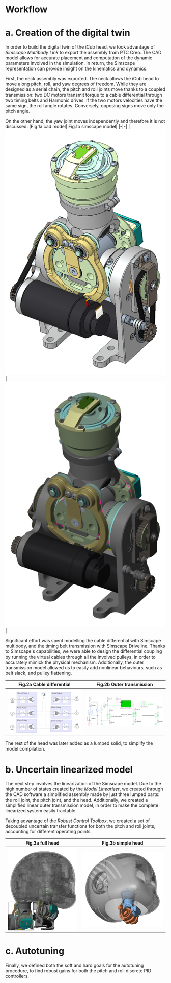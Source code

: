 Workflow
====

# a. Creation of the digital twin
In order to build the digital twin of the iCub head, we took advantage of *Simscape Multibody Link* to export the assembly from PTC Creo. The CAD model allows for accurate placement and computation of the dynamic parameters involved in the simulation. In return, the Simscape representation can provide insight on the kinematics and dynamics.

First, the neck assembly was exported. The neck allows the iCub head to move along pitch, roll, and yaw degrees of freedom. While they are designed as a serial chain, the pitch and roll joints move thanks to a coupled transmission: two DC motors transmit torque to a cable differential through two timing belts and Harmonic drives. If the two motors velocities have the same sign, the roll angle rotates. Conversely, opposing signs move only the pitch angle. 

On the other hand, the yaw joint moves independently and therefore it is not discussed.
|Fig.1a cad model| Fig.1b simscape model|
|-|-|
| ![](assets/neck_full_cad.png) | ![](assets/neck_full_matlab.png)|

Significant effort was spent modelling the cable differential with Simscape multibody, and the timing belt transmission with Simscape Driveline. Thanks to Simscape's capabilities, we were able to design the differential coupling by running the virtual cables through all the involved pulleys, in order to accurately mimick the physical mechanism. Additionally, the outer transmission model allowed us to easily add nonlinear behaviours, such as belt slack, and pulley flattening.

|Fig.2a Cable differential| Fig.2b Outer transmission|
|-|-|
| ![](assets/cables.png) | ![](assets/transmission_ext.png) |

The rest of the head was later added as a lumped solid, to simplify the model compilation.

# b. Uncertain linearized model
The next step involves the linearization of the Simscape model. Due to the high number of states created by the *Model Linearizer*, we created through the CAD software a simplified assembly made by just three lumped parts: the roll joint, the pitch joint, and the head. Additionally, we created a simplified linear outer transmission model, in order to make the complete linearized system easily tractable.

Taking advantage of the *Robust Control Toolbox*, we created a set of decoupled uncertain transfer functions for both the pitch and roll joints, accounting for different operating points.

|Fig.3a full head | Fig.3b simple head|
|-|-|
|![](assets/head_full_det.png) |![](assets/head_simple.png) |

# c. Autotuning
Finally, we defined both the soft and hard goals for the autotuning procedure, to find robust gains for both the pitch and roll discrete PID controllers.